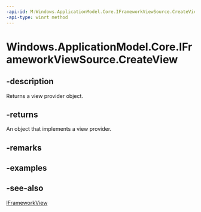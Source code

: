 ```yaml
---
-api-id: M:Windows.ApplicationModel.Core.IFrameworkViewSource.CreateView
-api-type: winrt method
---
```


<!-- Method syntax
public Windows.ApplicationModel.Core.IFrameworkView CreateView()
-->

# Windows.ApplicationModel.Core.IFrameworkViewSource.CreateView

## -description
Returns a view provider object.

## -returns
An object that implements a view provider.

## -remarks

## -examples

## -see-also
[IFrameworkView](iframeworkview.md)